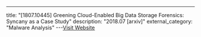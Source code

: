 ---
title: "[1807.10445] Greening Cloud-Enabled Big Data Storage Forensics: Syncany as a Case Study"
description: "2018.07 [arxiv]"
external_category: "Malware Analysis"
---[Visit Website](https://arxiv.org/abs/1807.10445)

